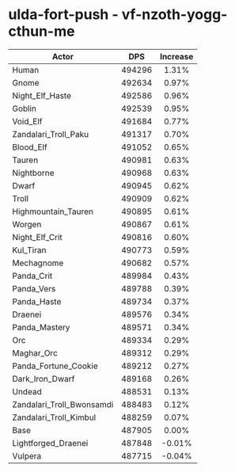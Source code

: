 # ulda-fort-push - vf-nzoth-yogg-cthun-me
| Actor | DPS | Increase |
|---|:---:|:---:|
|Human|494296|1.31%|
|Gnome|492634|0.97%|
|Night_Elf_Haste|492586|0.96%|
|Goblin|492539|0.95%|
|Void_Elf|491684|0.77%|
|Zandalari_Troll_Paku|491317|0.70%|
|Blood_Elf|491052|0.65%|
|Tauren|490981|0.63%|
|Nightborne|490968|0.63%|
|Dwarf|490945|0.62%|
|Troll|490909|0.62%|
|Highmountain_Tauren|490895|0.61%|
|Worgen|490867|0.61%|
|Night_Elf_Crit|490816|0.60%|
|Kul_Tiran|490773|0.59%|
|Mechagnome|490682|0.57%|
|Panda_Crit|489984|0.43%|
|Panda_Vers|489788|0.39%|
|Panda_Haste|489734|0.37%|
|Draenei|489576|0.34%|
|Panda_Mastery|489571|0.34%|
|Orc|489334|0.29%|
|Maghar_Orc|489312|0.29%|
|Panda_Fortune_Cookie|489212|0.27%|
|Dark_Iron_Dwarf|489168|0.26%|
|Undead|488531|0.13%|
|Zandalari_Troll_Bwonsamdi|488483|0.12%|
|Zandalari_Troll_Kimbul|488259|0.07%|
|Base|487905|0.00%|
|Lightforged_Draenei|487848|-0.01%|
|Vulpera|487715|-0.04%|
